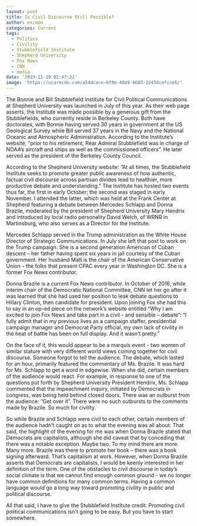 ```yaml
---
layout: post
title: Is Civil Discourse Still Possible?
author: esimon
categories: Current
tags:
  - Politics
  - Civility
  - Stubblefield Institute
  - Shepherd University
  - Fox News
  - CNN
  - media
date: '2019-11-19 02:47:22'
image: 'https://ucarecdn.com/a54dcece-bf9e-40e9-b685-2245dcefcce6/'
---
```

The Bonnie and Bill Stubblefield Institute for Civil Political Communications at Shepherd University was launched in July of this year.  As their web page asserts, the Institute was made possible by a generous gift from the Stubblefields, who currently reside in Berkeley County.  Both have doctorates, with Bonnie having served 30 years in government at the US Geological Survey while Bill served 37 years in the Navy and the National Oceanic and Atmospheric Administration. According to the Institute’s website, “prior to his retirement, Rear Admiral Stubblefield was in charge of NOAA’s aircraft and ships as well as the commissioned officers”.  He later served as the president of the Berkeley County Council.   

According to the Shepherd University website: “At all times, the Stubblefield Institute seeks to promote greater public awareness of how authentic, factual civil discourse across partisan divides lead to healthier, more productive debate and understanding.”  The Institute has hosted two events thus far, the first in early October; the second was staged in early November.  I attended the latter, which was held at the Frank Center at Shepherd featuring a debate between Mercedes Schlapp and Donna Brazile, moderated by the president of Shepherd University Mary Hendrix and introduced by local radio personality David Welch, of WRNR in Martinsburg, who also serves as a Director for the Institute.  

Mercedes Schlapp served in the Trump administration as the White House Director of Strategic Communications.  In July she left that post to work on the Trump campaign.  She is a second generation American of Cuban descent – her father having spent six years in jail courtesy of the Cuban government.  Her husband Matt is the chair of the American Conservative Union – the folks that present CPAC every year in Washington DC.  She is a former Fox News contributor. 

Donna Brazile is a current Fox News contributor.  In October of 2016, while interim chair of the Democratic National Committee, CNN let her go after it was learned that she had used her position to leak debate questions to Hillary Clinton, then candidate for president. Upon joining Fox she had this to say in an op-ed piece on the network’s website entitled “Why I am excited to join Fox News and take part in a civil - and sensible – debate”:  “I fully admit that in my previous lives as a campaign staffer, presidential campaign manager and Democrat Party official, my own lack of civility in the heat of battle has been on full display. And it wasn’t pretty.”

On the face of it, this would appear to be a marquis event - two women of similar stature with very different world views coming together for civil discourse.  Someone forgot to tell the audience.  The debate, which lasted for an hour, primarily featured the commentary of Ms. Brazile.  It was hard for Ms. Schlapp to get a word in edgewise.  When she did, certain members of the audience would react. For example, in response to one of the questions put forth by Shepherd University President Hendrix, Ms. Schlapp commented that the impeachment inquiry, initiated by Democrats in congress, was being held behind closed doors.  There was an outburst from the audience: “Get over it”.  There were no such outbursts to the comments made by Brazile.  So much for civility.  

So while Brazile and Schlapp were civil to each other, certain members of the audience hadn’t caught on as to what the evening was all about.  That said, the highlight of the evening for me was when Donna Brazile stated that Democrats are capitalists, although she did caveat that by conceding that there was a notable exception.  Maybe two.  To my mind there are more.  Many more.  Brazile was there to promote her book – there was a book signing afterward.  That’s capitalism at work.  However, when Donna Brazile asserts that Democrats are capitalists, I would be keenly interested in her definition of the term.  One of the obstacles to civil discourse in today’s social climate is that we cannot find enough common ground - we no longer have common definitions for many common terms.  Having a common language would go a long way toward promoting civility in public and political discourse.  

All that said, I have to give the Stubblefield Institute credit.  Promoting civil political communications isn't going to be easy.  But you have to start somewhere.
